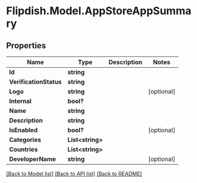 # Flipdish.Model.AppStoreAppSummary
## Properties

Name | Type | Description | Notes
------------ | ------------- | ------------- | -------------
**Id** | **string** |  | 
**VerificationStatus** | **string** |  | 
**Logo** | **string** |  | [optional] 
**Internal** | **bool?** |  | 
**Name** | **string** |  | 
**Description** | **string** |  | 
**IsEnabled** | **bool?** |  | [optional] 
**Categories** | **List&lt;string&gt;** |  | 
**Countries** | **List&lt;string&gt;** |  | 
**DeveloperName** | **string** |  | [optional] 

[[Back to Model list]](../README.md#documentation-for-models) [[Back to API list]](../README.md#documentation-for-api-endpoints) [[Back to README]](../README.md)

